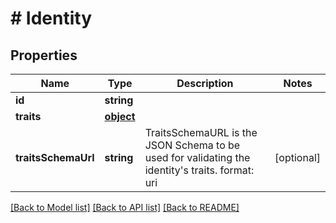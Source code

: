 # # Identity

## Properties

Name | Type | Description | Notes
------------ | ------------- | ------------- | -------------
**id** | **string** |  | 
**traits** | [**object**](.md) |  | 
**traitsSchemaUrl** | **string** | TraitsSchemaURL is the JSON Schema to be used for validating the identity&#39;s traits.  format: uri | [optional] 

[[Back to Model list]](../../README.md#documentation-for-models) [[Back to API list]](../../README.md#documentation-for-api-endpoints) [[Back to README]](../../README.md)



